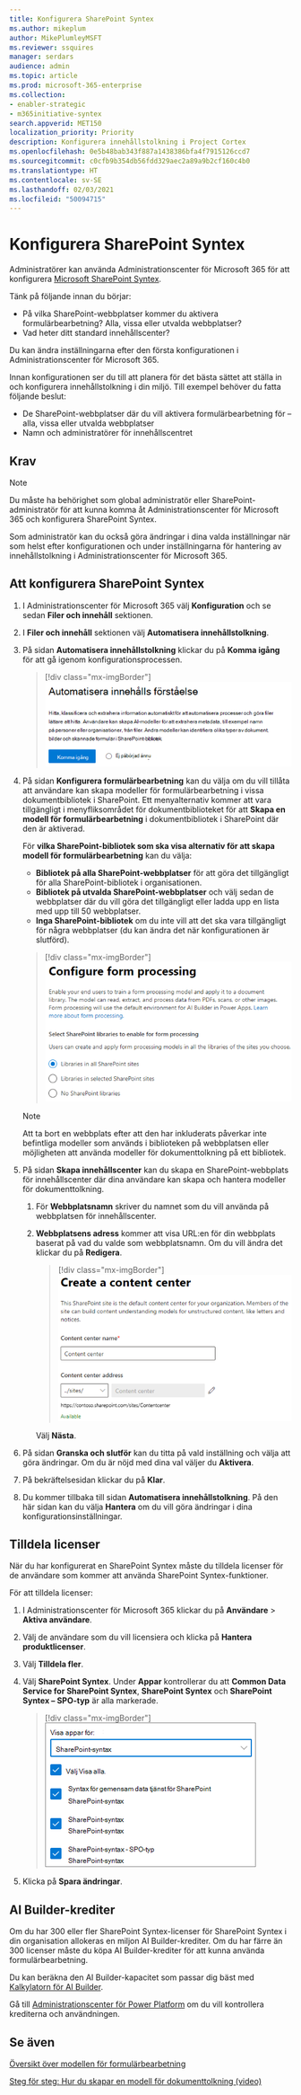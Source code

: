 ```yaml
---
title: Konfigurera SharePoint Syntex
ms.author: mikeplum
author: MikePlumleyMSFT
ms.reviewer: ssquires
manager: serdars
audience: admin
ms.topic: article
ms.prod: microsoft-365-enterprise
ms.collection:
- enabler-strategic
- m365initiative-syntex
search.appverid: MET150
localization_priority: Priority
description: Konfigurera innehållstolkning i Project Cortex
ms.openlocfilehash: 0e5b48bab343f887a1438386bfa4f7915126ccd7
ms.sourcegitcommit: c0cfb9b354db56fdd329aec2a89a9b2cf160c4b0
ms.translationtype: HT
ms.contentlocale: sv-SE
ms.lasthandoff: 02/03/2021
ms.locfileid: "50094715"
---
```

# <a name="set-up-sharepoint-syntex"></a>Konfigurera SharePoint Syntex

Administratörer kan använda Administrationscenter för Microsoft 365 för att konfigurera [Microsoft SharePoint Syntex](index.md). 

Tänk på följande innan du börjar:

- På vilka SharePoint-webbplatser kommer du aktivera formulärbearbetning? Alla, vissa eller utvalda webbplatser?
- Vad heter ditt standard innehållscenter?

Du kan ändra inställningarna efter den första konfigurationen i Administrationscenter för Microsoft 365.

Innan konfigurationen ser du till att planera för det bästa sättet att ställa in och konfigurera innehållstolkning i din miljö. Till exempel behöver du fatta följande beslut:

- De SharePoint-webbplatser där du vill aktivera formulärbearbetning för – alla, vissa eller utvalda webbplatser
- Namn och administratörer för innehållscentret

## <a name="requirements"></a>Krav 

> [!NOTE]
> Du måste ha behörighet som global administratör eller SharePoint-administratör för att kunna komma åt Administrationscenter för Microsoft 365 och konfigurera SharePoint Syntex.

Som administratör kan du också göra ändringar i dina valda inställningar när som helst efter konfigurationen och under inställningarna för hantering av innehållstolkning i Administrationscenter för Microsoft 365.

## <a name="to-set-up-sharepoint-syntex"></a>Att konfigurera SharePoint Syntex

1. I Administrationscenter för Microsoft 365 välj **Konfiguration** och se sedan **Filer och innehåll** sektionen.

2. I **Filer och innehåll** sektionen välj **Automatisera innehållstolkning**.<br/>

3. På sidan **Automatisera innehållstolkning** klickar du på **Komma igång** för att gå igenom konfigurationsprocessen.<br/>

    > [!div class="mx-imgBorder"]
    > ![Starta konfiguration](../media/content-understanding/admin-content-understanding-get-started.png)</br>

4. På sidan **Konfigurera formulärbearbetning** kan du välja om du vill tillåta att användare kan skapa modeller för formulärbearbetning i vissa dokumentbibliotek i SharePoint. Ett menyalternativ kommer att vara tillgängligt i menyfliksområdet för dokumentbiblioteket för att **Skapa en modell för formulärbearbetning** i dokumentbibliotek i SharePoint där den är aktiverad.
 
     För **vilka SharePoint-bibliotek som ska visa alternativ för att skapa modell för formulärbearbetning** kan du välja:</br>
      - **Bibliotek på alla SharePoint-webbplatser** för att göra det tillgängligt för alla SharePoint-bibliotek i organisationen.</br>
      - **Bibliotek på utvalda SharePoint-webbplatser** och välj sedan de webbplatser där du vill göra det tillgängligt eller ladda upp en lista med upp till 50 webbplatser.</br>
      - **Inga SharePoint-bibliotek** om du inte vill att det ska vara tillgängligt för några webbplatser (du kan ändra det när konfigurationen är slutförd).

   > [!div class="mx-imgBorder"]
   > ![Konfigurera formulärbearbetning](../media/content-understanding/admin-configforms.png)

   > [!Note]
   > Att ta bort en webbplats efter att den har inkluderats påverkar inte befintliga modeller som används i biblioteken på webbplatsen eller möjligheten att använda modeller för dokumenttolkning på ett bibliotek. 
    
5. På sidan **Skapa innehållscenter** kan du skapa en SharePoint-webbplats för innehållscenter där dina användare kan skapa och hantera modeller för dokumenttolkning.

    1. För **Webbplatsnamn** skriver du namnet som du vill använda på webbplatsen för innehållscenter.
    
    1. **Webbplatsens adress** kommer att visa URL:en för din webbplats baserat på vad du valde som webbplatsnamn. Om du vill ändra det klickar du på **Redigera**.

       > [!div class="mx-imgBorder"]
       > ![Skapa innehållscenter](../media/content-understanding/admin-cu-create-cc.png)</br>

       Välj **Nästa**.

6. På sidan **Granska och slutför** kan du titta på vald inställning och välja att göra ändringar. Om du är nöjd med dina val väljer du **Aktivera**.

7. På bekräftelsesidan klickar du på **Klar**.

8. Du kommer tillbaka till sidan **Automatisera innehållstolkning**. På den här sidan kan du välja **Hantera** om du vill göra ändringar i dina konfigurationsinställningar. 

## <a name="assign-licenses"></a>Tilldela licenser

När du har konfigurerat en SharePoint Syntex måste du tilldela licenser för de användare som kommer att använda SharePoint Syntex-funktioner.

För att tilldela licenser:

1. I Administrationscenter för Microsoft 365 klickar du på **Användare** > **Aktiva användare**.

2. Välj de användare som du vill licensiera och klicka på **Hantera produktlicenser**.

3. Välj **Tilldela fler**.

4. Välj **SharePoint Syntex**. Under **Appar** kontrollerar du att **Common Data Service for SharePoint Syntex**, **SharePoint Syntex** och **SharePoint Syntex – SPO-typ** är alla markerade.

    > [!div class="mx-imgBorder"]
    > ![SharePoint Syntex-licenser i Administrationscentret för Microsoft 365](../media/content-understanding/sharepoint-syntex-licenses.png)

5. Klicka på **Spara ändringar**.

## <a name="ai-builder-credits"></a>AI Builder-krediter

Om du har 300 eller fler SharePoint Syntex-licenser för SharePoint Syntex i din organisation allokeras en miljon AI Builder-krediter. Om du har färre än 300 licenser måste du köpa AI Builder-krediter för att kunna använda formulärbearbetning.

Du kan beräkna den AI Builder-kapacitet som passar dig bäst med [Kalkylatorn för AI Builder](https://powerapps.microsoft.com/ai-builder-calculator).

Gå till [Administrationscenter för Power Platform](https://admin.powerplatform.microsoft.com/resources/capacity) om du vill kontrollera krediterna och användningen.

## <a name="see-also"></a>Se även

[Översikt över modellen för formulärbearbetning](https://docs.microsoft.com/ai-builder/form-processing-model-overview)

[Steg för steg: Hur du skapar en modell för dokumenttolkning (video)](https://www.youtube.com/watch?v=DymSHObD-bg)
